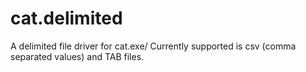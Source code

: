 cat.delimited
=============

A delimited file driver for cat.exe/ Currently supported is csv (comma separated values) and TAB files.
